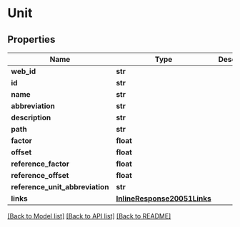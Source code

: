 # Unit

## Properties
Name | Type | Description | Notes
------------ | ------------- | ------------- | -------------
**web_id** | **str** |  | [optional] 
**id** | **str** |  | [optional] 
**name** | **str** |  | [optional] 
**abbreviation** | **str** |  | [optional] 
**description** | **str** |  | [optional] 
**path** | **str** |  | [optional] 
**factor** | **float** |  | [optional] 
**offset** | **float** |  | [optional] 
**reference_factor** | **float** |  | [optional] 
**reference_offset** | **float** |  | [optional] 
**reference_unit_abbreviation** | **str** |  | [optional] 
**links** | [**InlineResponse20051Links**](InlineResponse20051Links.md) |  | [optional] 

[[Back to Model list]](../README.md#documentation-for-models) [[Back to API list]](../README.md#documentation-for-api-endpoints) [[Back to README]](../README.md)


